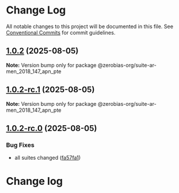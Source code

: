 # Change Log

All notable changes to this project will be documented in this file.
See [Conventional Commits](https://conventionalcommits.org) for commit guidelines.

## [1.0.2](https://github.com/zerobias-org/suite/compare/@zerobias-org/suite-ar-men_2018_147_apn_pte@1.0.2-rc.1...@zerobias-org/suite-ar-men_2018_147_apn_pte@1.0.2) (2025-08-05)

**Note:** Version bump only for package @zerobias-org/suite-ar-men_2018_147_apn_pte





## [1.0.2-rc.1](https://github.com/zerobias-org/suite/compare/@zerobias-org/suite-ar-men_2018_147_apn_pte@1.0.2-rc.0...@zerobias-org/suite-ar-men_2018_147_apn_pte@1.0.2-rc.1) (2025-08-05)

**Note:** Version bump only for package @zerobias-org/suite-ar-men_2018_147_apn_pte





## [1.0.2-rc.0](https://github.com/zerobias-org/suite/compare/@zerobias-org/suite-ar-men_2018_147_apn_pte@1.0.1...@zerobias-org/suite-ar-men_2018_147_apn_pte@1.0.2-rc.0) (2025-08-05)


### Bug Fixes

* all suites changed ([fa57fa1](https://github.com/zerobias-org/suite/commit/fa57fa1af7628003297df46b2d7740fe95bd2666))





# Change log
